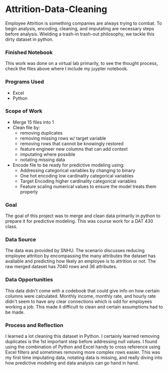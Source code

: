 # Attrition-Data-Cleaning
Employee Attrition is something companies are always trying to combat. To begin analysis, encoding, cleaning, and imputating are necessary steps before analysis. Wielding a trash-in trash-out philosophy, we tackle this dirty dataset in python.


### Finished Notebook ###
This work was done on a virtual lab primarily, to see the thought process, check the files above where I include my juypter notebook.

### Programs Used ###
- Excel
- Python

### Scope of Work ###
- Merge 15 files into 1
- Clean file by:
  - removing duplicates
  - removing missing rows w/ target variable
  - removing rows that cannot be knowingly restored
  - feature engineer new columns that can add context
  - imputating where possible
  - notating missing data
- Encode file to be ready for predictive modeling using:
    - Addressing categorical variables by changing to binary
    - One hot encoding low cardinality categorical variables
    - Target Encoding higher cardinality categorical variables
    - Feature scaling numerical values to ensure the model treats them properly

### Goal ###
The goal of this project was to merge and clean data primarily in python to prepare it for predictive modeling. This was course work for a DAT 430 class.

### Data Source ###
The data was provided by SNHU. The scenario discusses reducing employee attrition by encompassing the many attributes the dataset has avaliable and predicting how likely an employee is to attrition or not. The raw merged dataset has 7040 rows and 36 attributes.

### Data Opportunities ###
This data didn't come with a codebook that could give info on how certain columns were calculated. Monthly income, monthly rate, and hourly rate didn't seem to have any clear connections which is odd for employees working a job. This made it difficult to clean and certain assumptions had to be made. 

### Process and Reflection ###
I learned a lot cleaning this dataset in Python. I certainly learned removing duplicates is the 1st important step before addressing null values. I found using the combination of Python and Excel handy to cross reference using Excel filters and sometimes removing more complex rows easier. This was my first time imputating data, notating data is missing, and really diving into how predictive modeling and data analysis can go hand in hand. 
